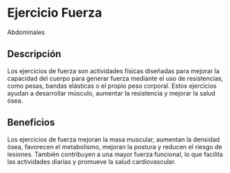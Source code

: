 # Ejercicio Fuerza
Abdominales
## Descripción
Los ejercicios de fuerza son actividades físicas diseñadas para mejorar la capacidad del cuerpo para generar fuerza mediante el uso de resistencias, como pesas, bandas elásticas o el propio peso corporal. Estos ejercicios ayudan a desarrollar músculo, aumentar la resistencia y mejorar la salud ósea.
## Beneficios
Los ejercicios de fuerza mejoran la masa muscular, aumentan la densidad ósea, favorecen el metabolismo, mejoran la postura y reducen el riesgo de lesiones. También contribuyen a una mayor fuerza funcional, lo que facilita las actividades diarias y promueve la salud cardiovascular.
